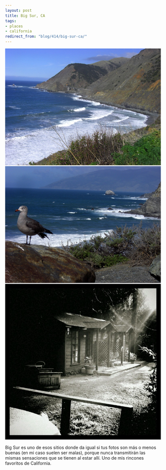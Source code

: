 ```yaml
---
layout: post
title: Big Sur, CA
tags:
- places
- california
redirect_from: "blog/414/big-sur-ca/"
---
```

<img src="/images/192.jpg" />

<img src="/images/193.jpg" />

<img src="/images/194.jpg" />

Big Sur es uno de esos sitios donde da igual si tus fotos son más o menos buenas (en mi caso suelen ser malas), porque nunca transmitirán las mismas sensaciones que se tienen al estar allí. Uno de mis rincones favoritos de California.
